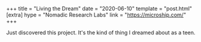 +++
title = "Living the Dream"
date = "2020-06-10"
template = "post.html"
[extra]
hype = "Nomadic Research Labs"
link = "https://microship.com/"
+++

Just discovered this project. It's the kind of thing I dreamed about as a teen.
